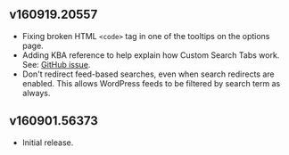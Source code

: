 ## v160919.20557

- Fixing broken HTML `<code>` tag in one of the tooltips on the options page.
- Adding KBA reference to help explain how Custom Search Tabs work. See: [GitHub issue](https://github.com/websharks/wp-site-search/issues/4).
- Don't redirect feed-based searches, even when search redirects are enabled. This allows WordPress feeds to be filtered by search term as always.

## v160901.56373

- Initial release.
